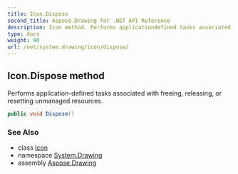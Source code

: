 ```yaml
---
title: Icon.Dispose
second_title: Aspose.Drawing for .NET API Reference
description: Icon method. Performs applicationdefined tasks associated with freeing releasing or resetting unmanaged resources
type: docs
weight: 90
url: /net/system.drawing/icon/dispose/
---
```

## Icon.Dispose method

Performs application-defined tasks associated with freeing, releasing, or resetting unmanaged resources.

```csharp
public void Dispose()
```

### See Also

* class [Icon](../)
* namespace [System.Drawing](../../icon/)
* assembly [Aspose.Drawing](../../../)


